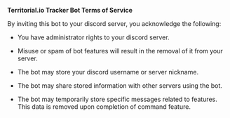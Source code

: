 **Territorial.io Tracker Bot Terms of Service**

By inviting this bot to your discord server, you acknowledge the following:

- You have administrator rights to your discord server.

- Misuse or spam of bot features will result in the removal of it from your server.

- The bot may store your discord username or server nickname.

- The bot may share stored information with other servers using the bot.

- The bot may temporarily store specific messages related to features. This data is removed upon completion of command feature.
